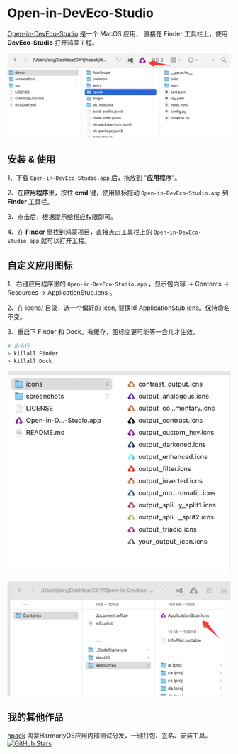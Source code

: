# Open-in-DevEco-Studio
[Open-in-DevEco-Studio](https://github.com/iHongRen/Open-in-DevEco-Studio) 是一个 MacOS 应用， 直接在 Finder 工具栏上，使用 **DevEco-Studio** 打开鸿蒙工程。

![](./screenshots/app.png)



## 安装 & 使用

1、下载 `Open-in-DevEco-Studio.app` 后，拖放到 "**应用程序**"。

2、在**应用程序**里，按住 **cmd** 键，使用鼠标拖动 `Open-in-DevEco-Studio.app` 到 **Finder** 工具栏。

3、点击后，根据提示给相应权限即可。

4、在 **Finder** 里找到鸿蒙项目，直接点击工具栏上的 `Open-in-DevEco-Studio.app` 就可以打开工程。



## 自定义应用图标

1、右键应用程序里的 `Open-in-DevEco-Studio.app` ，显示包内容 -> Contents -> Resources -> ApplicationStub.icns 。

2、在 icons/ 目录，选一个偏好的 icon, 替换掉 ApplicationStub.icns。保持命名不变。

3、重启下 Finder 和 Dock。有缓存，图标变更可能等一会儿才生效。

```sh
# 命令行
> killall Finder
> killall Dock
```

![](./screenshots/icons.png)

![](./screenshots/change_icon.png)









## 我的其他作品

[hpack](https://github.com/iHongRen/hpack) 鸿蒙HarmonyOS应用内部测试分发，一键打包、签名、安装工具。<a href="https://github.com/iHongRen/hpack" class="a-link" target="_blank"><img src="https://img.shields.io/github/stars/iHongRen/hpack.svg?style=social" alt="GitHub Stars"></a>

